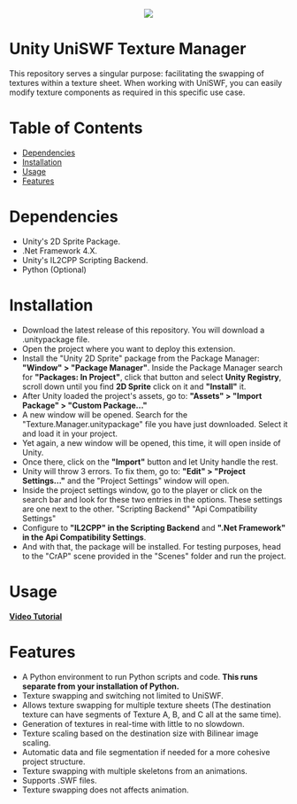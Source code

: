 <p align="center">
  <img src="https://raw.githubusercontent.com/Unovamata/Unity-Texture-Manager-and-Colorizer/0cfddf04c7ddb4f4399a57ba1df1270a70350fa2/logo.png" />
</p>

# Unity UniSWF Texture Manager
This repository serves a singular purpose: facilitating the swapping of textures within a texture sheet. When working with UniSWF, you can easily modify texture components as required in this specific use case.

# Table of Contents

* [Dependencies](#Dependencies)
* [Installation](#Installation)
* [Usage](#Usage)
* [Features](#Features)

# Dependencies

- Unity's 2D Sprite Package.
- .Net Framework 4.X.
- Unity's IL2CPP Scripting Backend.
- Python (Optional)

# Installation

- Download the latest release of this repository. You will download a .unitypackage file.
- Open the project where you want to deploy this extension.
- Install the "Unity 2D Sprite" package from the Package Manager: **"Window" > "Package Manager"**. Inside the Package Manager search for **"Packages: In Project"**, click that button and select **Unity Registry**, scroll down until you find **2D Sprite** click on it and **"Install"** it.
- After Unity loaded the project's assets, go to:  **"Assets" > "Import Package" > "Custom Package..."**
- A new window will be opened. Search for the "Texture.Manager.unitypackage" file you have just downloaded. Select it and load it in your project.
- Yet again, a new window will be opened, this time, it will open inside of Unity.
- Once there, click on the **"Import"** button and let Unity handle the rest.
- Unity will throw 3 errors. To fix them, go to: **"Edit" > "Project Settings..."** and the "Project Settings" window will open.
- Inside the project settings window, go to the player or click on the search bar and look for these two entries in the options. These settings are one next to the other.
		"Scripting Backend"
		"Api Compatibility Settings"
- Configure to **"IL2CPP" in the Scripting Backend** and **".Net Framework" in the Api Compatibility Settings**.
- And with that, the package will be installed. For testing purposes, head to the "CrAP" scene provided in the "Scenes" folder and run the project.

# Usage
**[Video Tutorial](https://drive.google.com/file/d/1kezgYbWq9qnccIp2Wk744ITlxWI94URy/view?usp=sharing "Here you have a video detailing the usage of the tool")**

# Features

- A Python environment to run Python scripts and code. **This runs separate from your installation of Python.**
- Texture swapping and switching not limited to UniSWF.
- Allows texture swapping for multiple texture sheets (The destination texture can have segments of Texture A, B, and C all at the same time).
- Generation of textures in real-time with little to no slowdown.
- Texture scaling based on the destination size with Bilinear image scaling.
- Automatic data and file segmentation if needed for a more cohesive project structure.
- Texture swapping with multiple skeletons from an animations.
- Supports .SWF files.
- Texture swapping does not affects animation.
